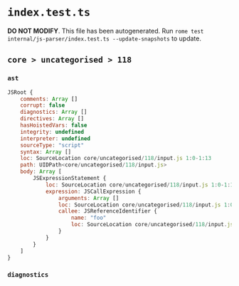 # `index.test.ts`

**DO NOT MODIFY**. This file has been autogenerated. Run `rome test internal/js-parser/index.test.ts --update-snapshots` to update.

## `core > uncategorised > 118`

### `ast`

```javascript
JSRoot {
	comments: Array []
	corrupt: false
	diagnostics: Array []
	directives: Array []
	hasHoistedVars: false
	integrity: undefined
	interpreter: undefined
	sourceType: "script"
	syntax: Array []
	loc: SourceLocation core/uncategorised/118/input.js 1:0-1:13
	path: UIDPath<core/uncategorised/118/input.js>
	body: Array [
		JSExpressionStatement {
			loc: SourceLocation core/uncategorised/118/input.js 1:0-1:13
			expression: JSCallExpression {
				arguments: Array []
				loc: SourceLocation core/uncategorised/118/input.js 1:0-1:13
				callee: JSReferenceIdentifier {
					name: "foo"
					loc: SourceLocation core/uncategorised/118/input.js 1:5-1:8 (foo)
				}
			}
		}
	]
}
```

### `diagnostics`

```

```
